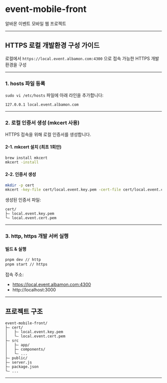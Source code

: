 #  event-mobile-front

알바몬 이벤트 모바일 웹 프로젝트

---

## HTTPS 로컬 개발환경 구성 가이드

로컬에서 `https://local.event.albamon.com:4300` 으로 접속 가능한 HTTPS 개발환경을 구성

---

### 1. hosts 파일 등록

`sudo vi /etc/hosts` 파일에 아래 라인을 추가합니다:

```
127.0.0.1 local.event.albamon.com
```

---

###  2. 로컬 인증서 생성 (mkcert 사용)

HTTPS 접속을 위해 로컬 인증서를 생성합니다.

#### 2-1. mkcert 설치 (최초 1회만)

```bash
brew install mkcert
mkcert -install
```

#### 2-2. 인증서 생성

```bash
mkdir -p cert
mkcert -key-file cert/local.event.key.pem -cert-file cert/local.event.cert.pem albamon.com local.event.albamon.com
```

생성된 인증서 파일:
```
cert/
├— local.event.key.pem
└— local.event.cert.pem
```

---

### 3. http, https 개발 서버 실행

#### 빌드 & 실행

```bash
pnpm dev // http
pnpm start // https
```
접속 주소:
- https://local.event.albamon.com:4300
- http://localhost:3000

---

##  프로젝트 구조

```
event-mobile-front/
├— cert/
│   ├— local.event.key.pem
│   └— local.event.cert.pem
├— src
│   ├— app/
│   ├— components/
│   └— ...
├— public/
├— server.js
├— package.json
└— ...
```

---
